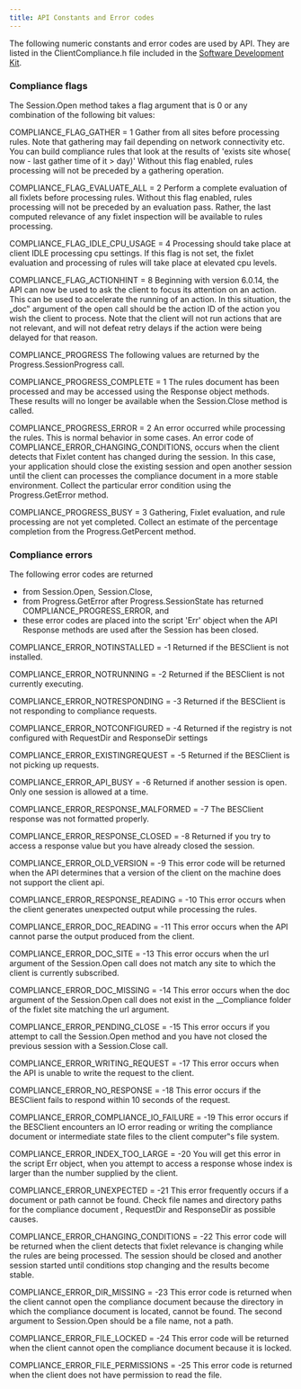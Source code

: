 ```yaml
---
title: API Constants and Error codes
---
```


The following numeric constants and error codes are used by API. They are listed in the ClientCompliance.h file included in the [Software Development Kit](./cc_sdk.html).

### Compliance flags

The Session.Open method takes a flag argument that is 0 or any combination of the following bit values:

COMPLIANCE_FLAG_GATHER = 1
Gather from all sites before processing rules. Note that gathering may fail depending on network connectivity etc. You can build compliance rules that look at the results of 'exists site whose( now - last gather time of it > day)'
Without this flag enabled, rules processing will not be preceded by a gathering operation.

COMPLIANCE_FLAG_EVALUATE_ALL = 2
Perform a complete evaluation of all fixlets before processing rules.
Without this flag enabled, rules processing will not be preceded by an evaluation pass. Rather, the last computed relevance of any fixlet inspection will be available to rules processing.

COMPLIANCE_FLAG_IDLE_CPU_USAGE = 4
Processing should take place at client IDLE processing cpu settings. If this flag is not set, the fixlet evaluation and processing of rules will take place at elevated cpu levels.
 
COMPLIANCE_FLAG_ACTIONHINT = 8
Beginning with version 6.0.14, the API can now be used to ask the client to focus its attention on an action. This can be used to accelerate the running of an action. In this situation, the „doc‟ argument of the open call should be the action ID of the action you wish the client to process. Note that the client will not run actions that are not relevant, and will not defeat retry delays if the action were being delayed for that reason.

COMPLIANCE_PROGRESS
The following values are returned by the Progress.SessionProgress call.

COMPLIANCE_PROGRESS_COMPLETE = 1
The rules document has been processed and may be accessed using the Response object methods. These results will no longer be available when the Session.Close method is called.

COMPLIANCE_PROGRESS_ERROR = 2
An error occurred while processing the rules. This is normal behavior in some cases. An error code of COMPLIANCE_ERROR_CHANGING_CONDITIONS, occurs when the client detects that Fixlet content has changed during the session. In this case, your application should close the existing session and open another session until the client can processes the compliance document in a more stable environment. Collect the particular error condition using the Progress.GetError method.

COMPLIANCE_PROGRESS_BUSY = 3
Gathering, Fixlet evaluation, and rule processing are not yet completed. Collect an estimate of the percentage completion from the Progress.GetPercent method.

### Compliance errors

The following error codes are returned
- from Session.Open, Session.Close,
- from Progress.GetError after Progress.SessionState has returned COMPLIANCE_PROGRESS_ERROR, and
- these error codes are placed into the script 'Err' object when the API Response methods are used after the Session has been closed.

COMPLIANCE_ERROR_NOTINSTALLED = -1
Returned if the BESClient is not installed.

COMPLIANCE_ERROR_NOTRUNNING = -2
Returned if the BESClient is not currently executing.

COMPLIANCE_ERROR_NOTRESPONDING = -3
Returned if the BESClient is not responding to compliance requests.

COMPLIANCE_ERROR_NOTCONFIGURED = -4
Returned if the registry is not configured with RequestDir and ResponseDir settings

COMPLIANCE_ERROR_EXISTINGREQUEST = -5
Returned if the BESClient is not picking up requests.

COMPLIANCE_ERROR_API_BUSY = -6
Returned if another session is open. Only one session is allowed at a time.

COMPLIANCE_ERROR_RESPONSE_MALFORMED = -7
The BESClient response was not formatted properly.

COMPLIANCE_ERROR_RESPONSE_CLOSED = -8
Returned if you try to access a response value but you have already closed the session.

COMPLIANCE_ERROR_OLD_VERSION = -9
This error code will be returned when the API determines that a version of the client on the machine does not support the client api.

COMPLIANCE_ERROR_RESPONSE_READING = -10
This error occurs when the client generates unexpected output while processing the rules.

COMPLIANCE_ERROR_DOC_READING = -11
This error occurs when the API cannot parse the output produced from the client.

COMPLIANCE_ERROR_DOC_SITE = -13
This error occurs when the url argument of the Session.Open call does not match any site to which the client is currently subscribed.

COMPLIANCE_ERROR_DOC_MISSING = -14
This error occurs when the doc argument of the Session.Open call does not exist in the __Compliance folder of the fixlet site matching the url argument.

COMPLIANCE_ERROR_PENDING_CLOSE = -15
This error occurs if you attempt to call the Session.Open method and you have not closed the previous session with a Session.Close call.

COMPLIANCE_ERROR_WRITING_REQUEST = -17
This error occurs when the API is unable to write the request to the client.

COMPLIANCE_ERROR_NO_RESPONSE = -18
This error occurs if the BESClient fails to respond within 10 seconds of the request.

COMPLIANCE_ERROR_COMPLIANCE_IO_FAILURE = -19
This error occurs if the BESClient encounters an IO error reading or writing the compliance document or intermediate state files to the client computer‟s file system.

COMPLIANCE_ERROR_INDEX_TOO_LARGE = -20
You will get this error in the script Err object, when you attempt to access a response whose index is larger than the number supplied by the client.

COMPLIANCE_ERROR_UNEXPECTED = -21
This error frequently occurs if a document or path cannot be found. Check file names and directory paths for the compliance document , RequestDir and ResponseDir as possible causes.

COMPLIANCE_ERROR_CHANGING_CONDITIONS = -22
This error code will be returned when the client detects that fixlet relevance is changing while the rules are being processed. The session should be closed and another session started until conditions stop changing and the results become stable.

COMPLIANCE_ERROR_DIR_MISSING = -23
This error code is returned when the client cannot open the compliance document because the directory in which the compliance document is located, cannot be found. The second argument to Session.Open should be a file name, not a path.

COMPLIANCE_ERROR_FILE_LOCKED = -24
This error code will be returned when the client cannot open the compliance document because it is locked.

COMPLIANCE_ERROR_FILE_PERMISSIONS = -25
This error code is returned when the client does not have permission to read the file.